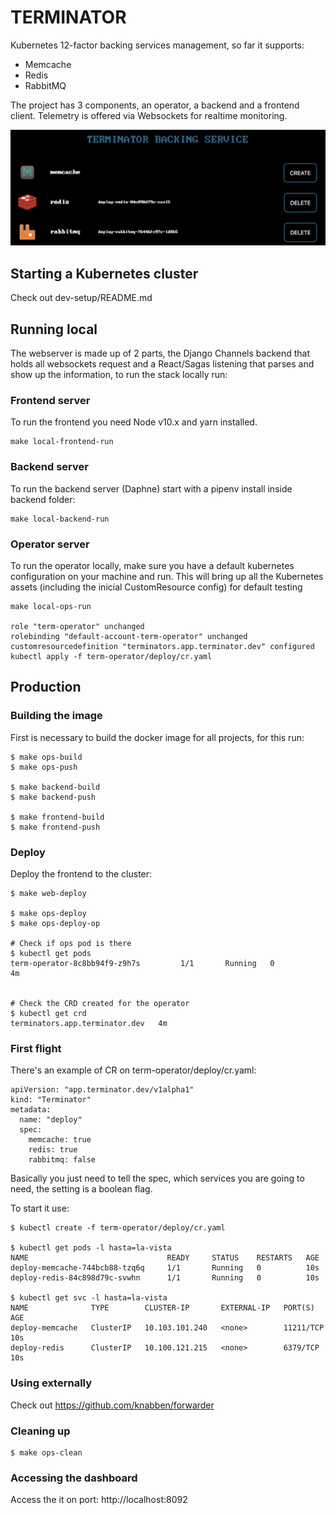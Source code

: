 # TERMINATOR

Kubernetes 12-factor backing services management, so far it supports:

* Memcache
* Redis
* RabbitMQ

The project has 3 components, an operator, a backend and a frontend client. Telemetry is offered via Websockets for realtime monitoring.


![Screenshot](https://raw.githubusercontent.com/knabben/blog/master/static/images/terminator-screen.png)

## Starting a Kubernetes cluster

Check out dev-setup/README.md

## Running local

The webserver is made up of 2 parts, the Django Channels backend that holds all 
websockets request and a React/Sagas listening that parses and show up the information,
to run the stack locally run:

### Frontend server

To run the frontend you need Node v10.x and yarn installed.
```
make local-frontend-run
```


### Backend server
To run the backend server (Daphne) start with a pipenv install inside backend folder:

```
make local-backend-run
```

### Operator server

To run the operator locally, make sure you have a default kubernetes configuration on your machine and run. This will bring up all the Kubernetes assets (including the inicial CustomResource config) for default testing

```
make local-ops-run

role "term-operator" unchanged
rolebinding "default-account-term-operator" unchanged
customresourcedefinition "terminators.app.terminator.dev" configured
kubectl apply -f term-operator/deploy/cr.yaml
```

## Production

### Building the image

First is necessary to build the docker image for all projects, for this run:

```
$ make ops-build
$ make ops-push

$ make backend-build
$ make backend-push

$ make frontend-build
$ make frontend-push
```

### Deploy 

Deploy the frontend to the cluster:

```
$ make web-deploy

$ make ops-deploy
$ make ops-deploy-op

# Check if ops pod is there
$ kubectl get pods
term-operator-8c8bb94f9-z9h7s         1/1       Running   0          4m


# Check the CRD created for the operator
$ kubectl get crd
terminators.app.terminator.dev   4m
```

### First flight

There's an example of CR on term-operator/deploy/cr.yaml:

```
apiVersion: "app.terminator.dev/v1alpha1"
kind: "Terminator"
metadata:
  name: "deploy"
  spec:
    memcache: true
    redis: true
    rabbitmq: false
```

Basically you just need to tell the spec, which services you are going to need,
the setting is a boolean flag.

To start it use:

```
$ kubectl create -f term-operator/deploy/cr.yaml

$ kubectl get pods -l hasta=la-vista
NAME                               READY     STATUS    RESTARTS   AGE
deploy-memcache-744bcb88-tzq6q     1/1       Running   0          10s
deploy-redis-84c898d79c-svwhn      1/1       Running   0          10s

$ kubectl get svc -l hasta=la-vista
NAME              TYPE        CLUSTER-IP       EXTERNAL-IP   PORT(S)     AGE
deploy-memcache   ClusterIP   10.103.101.240   <none>        11211/TCP   10s
deploy-redis      ClusterIP   10.100.121.215   <none>        6379/TCP    10s
```

### Using externally

Check out https://github.com/knabben/forwarder

### Cleaning up

```
$ make ops-clean
```

### Accessing the dashboard

Access the it on port: http://localhost:8092
